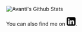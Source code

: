 ![Avanti's Github Stats](https://github-readme-stats.vercel.app/api?username=avanti-bhandarkar&show_icons=true&theme=nightowl)

You can also find me on [![LinkedIn][1]][2].

[1]:https://github.com/avanti-bhandarkar/avanti-bhandarkar/blob/main/logo.png

[2]: https://www.linkedin.com/in/avantibhandarkar/
